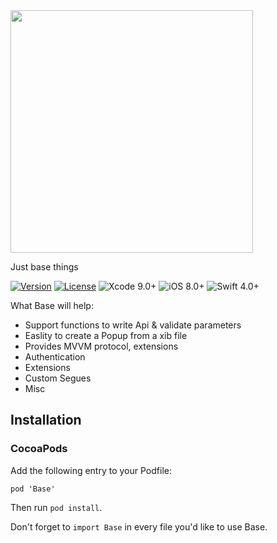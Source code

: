 <img src="https://cdn1.iconfinder.com/data/icons/web-icons-colored/100/volume-1-30-512.png" width="388"/>

Just base things

[![Version](https://img.shields.io/cocoapods/v/Hero.svg?style=flat)](http://cocoapods.org/pods/Hero)
[![License](https://img.shields.io/cocoapods/l/Hero.svg?style=flat)](https://github.com/lkzhao/Hero/blob/master/LICENSE?raw=true)
![Xcode 9.0+](https://img.shields.io/badge/Xcode-9.0%2B-blue.svg)
![iOS 8.0+](https://img.shields.io/badge/iOS-8.0%2B-blue.svg)
![Swift 4.0+](https://img.shields.io/badge/Swift-4.0%2B-orange.svg)



What Base will help:

* Support functions to write Api & validate parameters
* Easlity to create a Popup from a xib file
* Provides MVVM protocol, extensions
* Authentication 
* Extensions
* Custom Segues
* Misc

## Installation

### CocoaPods

Add the following entry to your Podfile:

```
pod 'Base'
```

Then run `pod install`.

Don't forget to `import Base` in every file you'd like to use Base.